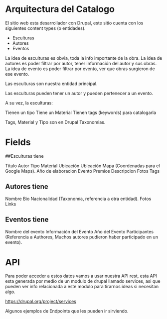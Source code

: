 # Arquitectura del Catalogo

El sitio web esta desarrollador con Drupal, este sitio cuenta con los siguientes content types (o entidades).

 * Esculturas
 * Autores
 * Eventos

La idea de esculturas es obvia, toda la info importante de la obra.
La idea de autores es poder filtrar por autor, tener información del autor y sus obras.
La idea de evento es poder filtrar por evento, ver que obras surgieron de ese evento.

Las esculturas son nuestra entidad principal. 

Las esculturas pueden tener un autor y pueden pertenecer a un evento.

A su vez, la esculturas:

  Tienen un tipo
  Tiene un Material
  Tienen tags (keywords) para catalogarla

  Tags, Material y Tipo son en Drupal Taxonomias.

# Fields

##Esculturas tiene

Titulo
Autor
Tipo
Material
Ubicación
Ubicación Mapa (Coordenadas para el Google Maps).
Año de elaboracion
Evento
Premios
Descripcion
Fotos
Tags

## Autores tiene

Nombre
Bio
Nacionalidad (Taxonomía, referencia a otra entidad).
Fotos
Links

## Eventos tiene

Nombre del evento
Información del Evento
Año del Evento
Participantes (Referencia a Authores, Muchos autores pudieron haber participado en un evento).

# API

Para poder acceder a estos datos vamos a usar nuestra API rest, esta API esta generada por medio
de un modulo de drupal llamado services, asi que pueden ver info relacionada a este modulo para tirarnos
ideas si necesitan algo.

https://drupal.org/project/services

Algunos ejemplos de Endpoints que les pueden ir sirviendo.


